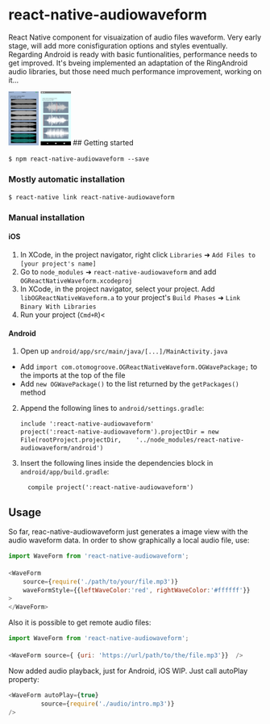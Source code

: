 
# react-native-audiowaveform
React Native component for visuaization of audio files waveform.
Very early stage, will add more conisfiguration options and styles eventually.
Regarding Android is ready with basic funtionalities, performance needs to get improved. 
It's bveing implemented an adaptation of the RingAndroid audio libraries, but those need much performance improvement, working on it...



<img src="/screenshots/screen6.png" alt="ios" style="width: 60px;"/>
<img src="/screenshots/screen31.png" alt="android" style="width: 60px;"/>
## Getting started

`$ npm react-native-audiowaveform --save`

### Mostly automatic installation

`$ react-native link react-native-audiowaveform`

### Manual installation


#### iOS

1. In XCode, in the project navigator, right click `Libraries` ➜ `Add Files to [your project's name]`
2. Go to `node_modules` ➜ `react-native-audiowaveform` and add `OGReactNativeWaveform.xcodeproj`
3. In XCode, in the project navigator, select your project. Add `libOGReactNativeWaveform.a` to your project's `Build Phases` ➜ `Link Binary With Libraries`
4. Run your project (`Cmd+R`)<

#### Android

1. Open up `android/app/src/main/java/[...]/MainActivity.java`
  - Add `import com.otomogroove.OGReactNativeWaveform.OGWavePackage;` to the imports at the top of the file
  - Add `new OGWavePackage()` to the list returned by the `getPackages()` method
2. Append the following lines to `android/settings.gradle`:
  	```
  	include ':react-native-audiowaveform'
  	project(':react-native-audiowaveform').projectDir = new File(rootProject.projectDir, 	'../node_modules/react-native-audiowaveform/android')
  	```
3. Insert the following lines inside the dependencies block in `android/app/build.gradle`:
  	```
      compile project(':react-native-audiowaveform')
  	```

## Usage

So far, reac-native-audiowaveform just generates a image view with the audio waveform data.
In order to show graphically a local audio file, use:
```javascript
import WaveForm from 'react-native-audiowaveform';

<WaveForm 
    source={require('./path/to/your/file.mp3')}  
    waveFormStyle={{leftWaveColor:'red', rightWaveColor:'#ffffff'}}
>
</WaveForm>


```
  Also it is possible to get remote audio files:
 
```javascript
import WaveForm from 'react-native-audiowaveform';

<WaveForm source={ {uri: 'https://url/path/to/the/file.mp3'}}  />

```

Now added audio playback, just for Android, iOS WIP. Just call autoPlay property:
```javascript
<WaveForm autoPlay={true}
         source={require('./audio/intro.mp3')}
/>

```
